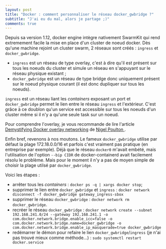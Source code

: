 ```yaml
---
layout: post
title: "Docker : comment personnaliser le réseau docker_gwbridge ?"
subtitle: "J'ai eu du mal, alors je partage ;)"
comments: true
---
```


Depuis sa version 1.12, docker engine intègre nativement SwarmKit qui rend extremement facile la mise en place d'un cluster de noeud docker.
Dès qu'une machine rejoint un cluster swarm, 2 réseaux sont créés : `ingress` et `docker_gwbridge`.

* `ingress` est un réseau de type overlay, c'est à dire qu'il est présent sur tous les noeuds du cluster et simule un réseau en s'appuyant sur le réseau physique existant ;
* `docker_gwbridge` est un réseau de type bridge donc uniquement présent sur le noeud physique courant (il est donc dupliquer sur tous les noeuds).

`ingress` est un réseau liant les *containers* exposant un port et `docker_gwbridge` permet le lien entre le réseau `ingress` et l'extérieur. C'est grâce à ce doublon qu'un service est accessible sur tous les noeuds d'un cluster même si il n'y a qu'une seule task sur un noeud.

Pour comprendre l'overlay, je vous recommande de lire l'article [Demystifying Docker overlay networking](http://blog.nigelpoulton.com/demystifying-docker-overlay-networking/) de [Nigel Poulton ](https://twitter.com/nigelpoulton).

Enfin bref, revenons à nos moutons. Le fameux `docker_gwbridge` utilise par défaut la plage 172.18.0.0/16 et parfois c'est vraiment pas pratique (en entreprise par exemple).
Déjà que le réseau `docker0` m'avait embété, mais l'utilisation de l'option `--bip CIDR` de docker-containerd avait facilement résolu le problème.
Mais pour le moment il n'y a pas de moyen simple de choisir la plage utilsé par `docker_gwbridge`.

Voici les étapes :

* arrêter tous les *containers* : `docker ps -q | xargs docker stop`;
* supprimer le lien entre `docker_gwbridge` et `ingress` : `docker network disconnect -f docker_gwbridge gateway_ingress-sbox`
* supprimer le réseau `docker_gwbridge` : `docker network rm docker_gwbridge`.
* recréer le réseau `docker_gwbridge` : `docker network create --subnet 192.168.241.0/24 --gateway 192.168.241.1 -o com.docker.network.bridge.enable_icc=false -o com.docker.network.bridge.name=docker_gwbridge -o com.docker.network.bridge.enable_ip_masquerade=true docker_gwbridge`
* redémarrer le démon pour refaire le lien `docker_gwbridge`/`ingress` (je n'ai pas trouvé mieux comme méthode...) : `sudo systemctl restart docker.service`

